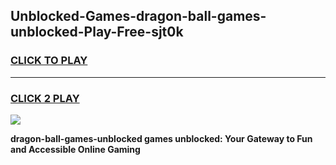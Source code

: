 
## Unblocked-Games-dragon-ball-games-unblocked-Play-Free-sjt0k
<h3>
<a href="https://premium76.site?title=dragon-ball-games-unblocked&ref=23A">CLICK TO PLAY</a></h3>
<hr>

<h3>
<a href="https://premium76.site?title=dragon-ball-games-unblocked&ref=23A">CLICK 2 PLAY</a>
  
</h3>

<a href="https://premium76.site?title=dragon-ball-games-unblocked&ref=23A"><img src="https://clearcache.store/games.png"></a>


**dragon-ball-games-unblocked games unblocked: Your Gateway to Fun and Accessible Online Gaming**
